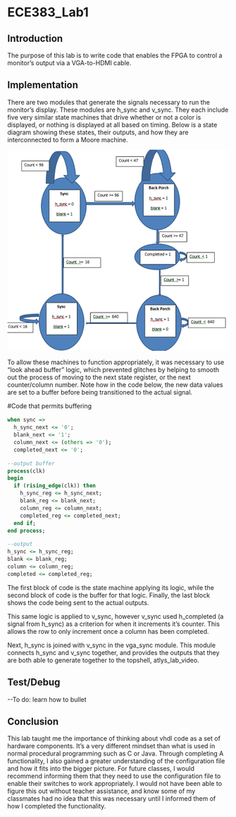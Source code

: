 ECE383_Lab1
===========

Introduction
------------

The purpose of this lab is to write code that enables the FPGA to control a monitor’s output via a 
VGA-to-HDMI cable.

Implementation
--------------
There are two modules that generate the signals necessary to run the monitor’s display. 
These modules are h_sync and v_sync. They each include five very similar state machines 
that drive whether or not a color is displayed, or nothing is displayed at all based on timing. 
Below is a state diagram showing these states, their outputs, and how they are interconnected 
to form a Moore machine.

![alt tag](state_machine_diagram.PNG)

To allow these machines to function appropriately, it was necessary to use “look ahead buffer” logic, 
which prevented glitches by helping to smooth out the process of moving to the next state register, 
or the next counter/column number. Note how in the code below, 
the new data values are set to a buffer before being transitioned to the actual signal.

#Code that permits buffering
```vhdl
when sync =>
  h_sync_next <= '0';
  blank_next <= '1';
  column_next <= (others => '0');
  completed_next <= '0';
```

```vhdl
--output buffer
process(clk)
begin
  if (rising_edge(clk)) then
    h_sync_reg <= h_sync_next;
    blank_reg <= blank_next;
    column_reg <= column_next;
    completed_reg <= completed_next;
  end if;
end process;
```

```vhdl
--output
h_sync <= h_sync_reg;
blank <= blank_reg;
column <= column_reg;
completed <= completed_reg;
```

The first block of code is the state machine applying its logic, while the second block of code 
is the buffer for that logic. Finally, the last block shows the code being sent to the actual outputs.

This same logic is applied to v_sync, however v_sync used h_completed (a signal from h_sync)
as a criterion for when it increments it’s counter. This allows the row to only increment once a column 
has been completed. 

Next, h_sync is joined with v_sync in the vga_sync module. This module connects 
h_sync and v_sync together, and provides the outputs that they are both able to generate together to the topshell, atlys_lab_video.


Test/Debug
----------

--To do: learn how to bullet

Conclusion
----------

This lab taught me the importance of thinking about vhdl code as a set of hardware components. 
It’s a very different mindset than what is used in normal procedural programming such as C or Java. 
Through completing A functionality, I also gained a greater understanding of the configuration file 
and how it fits into the bigger picture. For future classes, I would recommend informing them that 
they need to use the configuration file to enable their switches to work appropriately. I would
not have been able to figure this out without teacher assistance, and know some of my classmates
had no idea that this was necessary until I informed them of how I completed the functionality.
